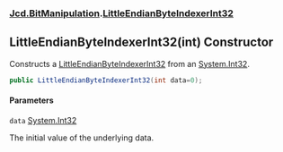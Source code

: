 ### [Jcd.BitManipulation](Jcd.BitManipulation.md 'Jcd.BitManipulation').[LittleEndianByteIndexerInt32](Jcd.BitManipulation.LittleEndianByteIndexerInt32.md 'Jcd.BitManipulation.LittleEndianByteIndexerInt32')

## LittleEndianByteIndexerInt32(int) Constructor

Constructs
a [LittleEndianByteIndexerInt32](Jcd.BitManipulation.LittleEndianByteIndexerInt32.md 'Jcd.BitManipulation.LittleEndianByteIndexerInt32')
from an [System.Int32](https://docs.microsoft.com/en-us/dotnet/api/System.Int32 'System.Int32').

```csharp
public LittleEndianByteIndexerInt32(int data=0);
```
#### Parameters

<a name='Jcd.BitManipulation.LittleEndianByteIndexerInt32.LittleEndianByteIndexerInt32(int).data'></a>

`data` [System.Int32](https://docs.microsoft.com/en-us/dotnet/api/System.Int32 'System.Int32')

The initial value of the underlying data.